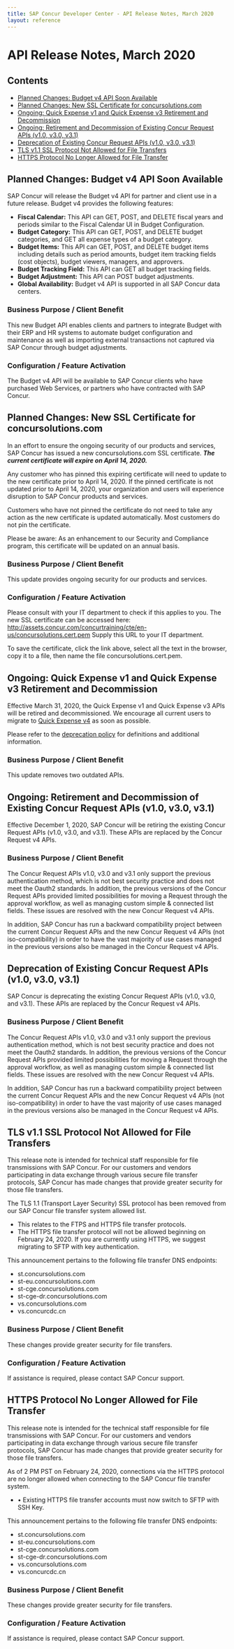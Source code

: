 ```yaml
---
title: SAP Concur Developer Center - API Release Notes, March 2020
layout: reference
---
```

# API Release Notes, March 2020

## Contents

* [Planned Changes: Budget v4 API Soon Available](#planned-budget-v4)
* [Planned Changes: New SSL Certificate for concursolutions.com](#planned-ssl-cert)
* [Ongoing: Quick Expense v1 and Quick Expense v3 Retirement and Decommission](#ongoing-quick-expense-v3)
* [Ongoing: Retirement and Decommission of Existing Concur Request APIs (v1.0, v3.0, v3.1)](#ongoing-request-retirement)
* [Deprecation of Existing Concur Request APIs (v1.0, v3.0, v3.1)](#request-deprecation)
* [TLS v1.1 SSL Protocol Not Allowed for File Transfers](#tls-file-transfers)
* [HTTPS Protocol No Longer Allowed for File Transfer](#https-file-transfers)

## <a name="planned-budget-v4"></a>Planned Changes: Budget v4 API Soon Available

SAP Concur will release the Budget v4 API for partner and client use in a future release. Budget v4 provides the following features:

* **Fiscal Calendar:** This API can GET, POST, and DELETE fiscal years and periods similar to the Fiscal Calendar UI in Budget Configuration.
* **Budget Category:** This API can GET, POST, and DELETE budget categories, and GET all expense types of a budget category.
* **Budget Items:** This API can GET, POST, and DELETE budget items including details such as period amounts, budget item tracking fields (cost objects), budget viewers, managers, and approvers.
* **Budget Tracking Field:** This API can GET all budget tracking fields.
* **Budget Adjustment:** This API can POST budget adjustments.
* **Global Availability:** Budget v4 API is supported in all SAP Concur data centers.

### Business Purpose / Client Benefit

This new Budget API enables clients and partners to integrate Budget with their
ERP and HR systems to automate budget configuration and maintenance as well as
importing external transactions not captured via SAP Concur through budget
adjustments.

### Configuration / Feature Activation

The Budget v4 API will be available to SAP Concur clients who have purchased Web
Services, or partners who have contracted with SAP Concur.

## <a name="planned-ssl-cert"></a>Planned Changes: New SSL Certificate for concursolutions.com

In an effort to ensure the ongoing security of our products and services, SAP Concur has issued a new concursolutions.com SSL certificate. ***The current certificate will expire on April 14, 2020.***

Any customer who has pinned this expiring certificate will need to update to the new certificate prior to April 14, 2020. If the pinned certificate is not updated prior to April 14, 2020, your organization and users will experience disruption to SAP Concur products and services.

Customers who have not pinned the certificate do not need to take any action as the new certificate is updated automatically. Most customers do not pin the certificate.

Please be aware: As an enhancement to our Security and Compliance program, this certificate will be updated on an annual basis.

### Business Purpose / Client Benefit

This update provides ongoing security for our products and services.

### Configuration / Feature Activation

Please consult with your IT department to check if this applies to you.
The new SSL certificate can be accessed here:  http://assets.concur.com/concurtraining/cte/en-us/concursolutions.cert.pem
Supply this URL to your IT department.

To save the certificate, click the link above, select all the text in the browser, copy it to a file, then name the file concursolutions.cert.pem.

## <a name="ongoing-quick-expense-v3"></a>Ongoing: Quick Expense v1 and Quick Expense v3 Retirement and Decommission

Effective March 31, 2020, the Quick Expense v1 and Quick Expense v3 APIs will be retired and decommissioned. We encourage all current users to migrate to [Quick Expense v4](https://developer.concur.com/api-reference/expense/quick-expense/v4.quick-expense.html) as soon as possible.

Please refer to the [deprecation policy](https://developer.concur.com/tools-support/deprecation-policy.html) for definitions and additional information.

### Business Purpose / Client Benefit

This update removes two outdated APIs.

## <a name="ongoing-request-retirement"></a>Ongoing: Retirement and Decommission of Existing Concur Request APIs (v1.0, v3.0, v3.1)

Effective December 1, 2020, SAP Concur will be retiring the existing Concur Request APIs (v1.0, v3.0, and v3.1). These APIs are replaced by the Concur Request v4 APIs.

### Business Purpose / Client Benefit

The Concur Request APIs v1.0, v3.0 and v3.1 only support the previous authentication method, which is not best security practice and does not meet the Oauth2 standards. In addition, the previous versions of the Concur Request APIs provided limited possibilities for moving a Request through the approval workflow, as well as managing custom simple & connected list fields. These issues are resolved with the new Concur Request v4 APIs.

In addition, SAP Concur has run a backward compatibility project between the current Concur Request APIs and the new Concur Request v4 APIs (not iso-compatibility) in order to have the vast majority of use cases managed in the previous versions also be managed in the Concur Request v4 APIs.

## <a name="request-deprecation"></a>Deprecation of Existing Concur Request APIs (v1.0, v3.0, v3.1)

SAP Concur is deprecating the existing Concur Request APIs (v1.0, v3.0, and v3.1). These APIs are replaced by the Concur Request v4 APIs.

### Business Purpose / Client Benefit

The Concur Request APIs v1.0, v3.0 and v3.1 only support the previous authentication method, which is not best security practice and does not meet the Oauth2 standards. In addition, the previous versions of the Concur Request APIs provided limited possibilities for moving a Request through the approval workflow, as well as managing custom simple & connected list fields. These issues are resolved with the new Concur Request v4 APIs.

In addition, SAP Concur has run a backward compatibility project between the current Concur Request APIs and the new Concur Request v4 APIs (not iso-compatibility) in order to have the vast majority of use cases managed in the previous versions also be managed in the Concur Request v4 APIs.

## <a name="tls-file-transfers"></a>TLS v1.1 SSL Protocol Not Allowed for File Transfers

This release note is intended for technical staff responsible for file transmissions with SAP Concur. For our customers and vendors participating in data exchange through various secure file transfer protocols, SAP Concur has made changes that provide greater security for those file transfers.

The TLS 1.1 (Transport Layer Security) SSL protocol has been removed from our SAP Concur file transfer system allowed list.

* This relates to the FTPS and HTTPS file transfer protocols.
* The HTTPS file transfer protocol will not be allowed beginning on February 24, 2020.  If you are currently using HTTPS, we suggest migrating to SFTP with key authentication.

This announcement pertains to the following file transfer DNS endpoints:

* st.concursolutions.com
* st-eu.concursolutions.com
* st-cge.concursolutions.com
* st-cge-dr.concursolutions.com
* vs.concursolutions.com
* vs.concurcdc.cn

### Business Purpose / Client Benefit

These changes provide greater security for file transfers.

### Configuration / Feature Activation

If assistance is required, please contact SAP Concur support.

## <a name="https-file-transfers"></a>HTTPS Protocol No Longer Allowed for File Transfer

This release note is intended for the technical staff responsible for file transmissions with SAP Concur. For our customers and vendors participating in data exchange through various secure file transfer protocols, SAP Concur has made changes that provide greater security for those file transfers.

As of 2 PM PST on February 24, 2020, connections via the HTTPS protocol are no longer allowed when connecting to the SAP Concur file transfer system.

* •	Existing HTTPS file transfer accounts must now switch to SFTP with SSH Key.

This announcement pertains to the following file transfer DNS endpoints:

* st.concursolutions.com
* st-eu.concursolutions.com
* st-cge.concursolutions.com
* st-cge-dr.concursolutions.com
* vs.concursolutions.com
* vs.concurcdc.cn

### Business Purpose / Client Benefit

These changes provide greater security for file transfers.

### Configuration / Feature Activation

If assistance is required, please contact SAP Concur support.
